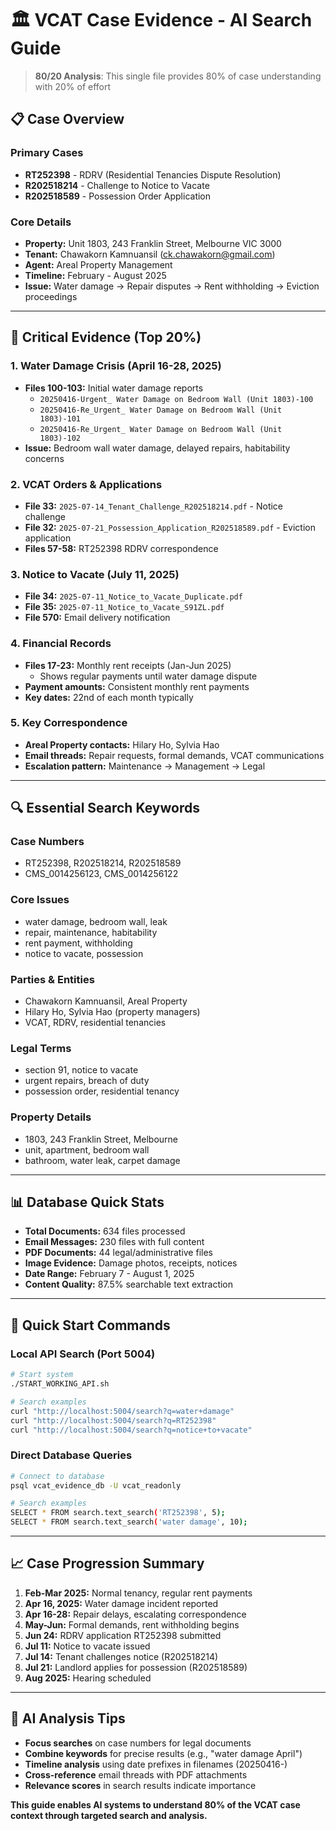 # 🏛️ VCAT Case Evidence - AI Search Guide

> **80/20 Analysis**: This single file provides 80% of case understanding with 20% of effort

## 📋 **Case Overview**

### **Primary Cases**
- **RT252398** - RDRV (Residential Tenancies Dispute Resolution)
- **R202518214** - Challenge to Notice to Vacate  
- **R202518589** - Possession Order Application

### **Core Details**
- **Property:** Unit 1803, 243 Franklin Street, Melbourne VIC 3000
- **Tenant:** Chawakorn Kamnuansil (ck.chawakorn@gmail.com)
- **Agent:** Areal Property Management  
- **Timeline:** February - August 2025
- **Issue:** Water damage → Repair disputes → Rent withholding → Eviction proceedings

---

## 🎯 **Critical Evidence (Top 20%)**

### **1. Water Damage Crisis (April 16-28, 2025)**
- **Files 100-103:** Initial water damage reports
  - `20250416-Urgent_ Water Damage on Bedroom Wall (Unit 1803)-100`
  - `20250416-Re_Urgent_ Water Damage on Bedroom Wall (Unit 1803)-101`
  - `20250416-Re_Urgent_ Water Damage on Bedroom Wall (Unit 1803)-102`
- **Issue:** Bedroom wall water damage, delayed repairs, habitability concerns

### **2. VCAT Orders & Applications** 
- **File 33:** `2025-07-14_Tenant_Challenge_R202518214.pdf` - Notice challenge
- **File 32:** `2025-07-21_Possession_Application_R202518589.pdf` - Eviction application
- **Files 57-58:** RT252398 RDRV correspondence

### **3. Notice to Vacate (July 11, 2025)**
- **File 34:** `2025-07-11_Notice_to_Vacate_Duplicate.pdf`
- **File 35:** `2025-07-11_Notice_to_Vacate_S91ZL.pdf`
- **File 570:** Email delivery notification

### **4. Financial Records**
- **Files 17-23:** Monthly rent receipts (Jan-Jun 2025)
  - Shows regular payments until water damage dispute
- **Payment amounts:** Consistent monthly rent payments
- **Key dates:** 22nd of each month typically

### **5. Key Correspondence**
- **Areal Property contacts:** Hilary Ho, Sylvia Hao
- **Email threads:** Repair requests, formal demands, VCAT communications
- **Escalation pattern:** Maintenance → Management → Legal

---

## 🔍 **Essential Search Keywords**

### **Case Numbers**
- RT252398, R202518214, R202518589
- CMS_0014256123, CMS_0014256122

### **Core Issues**
- water damage, bedroom wall, leak
- repair, maintenance, habitability
- rent payment, withholding
- notice to vacate, possession

### **Parties & Entities**
- Chawakorn Kamnuansil, Areal Property
- Hilary Ho, Sylvia Hao (property managers)
- VCAT, RDRV, residential tenancies

### **Legal Terms**
- section 91, notice to vacate
- urgent repairs, breach of duty
- possession order, residential tenancy

### **Property Details**
- 1803, 243 Franklin Street, Melbourne
- unit, apartment, bedroom wall
- bathroom, water leak, carpet damage

---

## 📊 **Database Quick Stats**
- **Total Documents:** 634 files processed
- **Email Messages:** 230 files with full content
- **PDF Documents:** 44 legal/administrative files  
- **Image Evidence:** Damage photos, receipts, notices
- **Date Range:** February 7 - August 1, 2025
- **Content Quality:** 87.5% searchable text extraction

---

## 🚀 **Quick Start Commands**

### **Local API Search (Port 5004)**
```bash
# Start system
./START_WORKING_API.sh

# Search examples
curl "http://localhost:5004/search?q=water+damage"
curl "http://localhost:5004/search?q=RT252398"
curl "http://localhost:5004/search?q=notice+to+vacate"
```

### **Direct Database Queries**
```bash
# Connect to database  
psql vcat_evidence_db -U vcat_readonly

# Search examples
SELECT * FROM search.text_search('RT252398', 5);
SELECT * FROM search.text_search('water damage', 10);
```

---

## 📈 **Case Progression Summary**

1. **Feb-Mar 2025:** Normal tenancy, regular rent payments
2. **Apr 16, 2025:** Water damage incident reported
3. **Apr 16-28:** Repair delays, escalating correspondence  
4. **May-Jun:** Formal demands, rent withholding begins
5. **Jun 24:** RDRV application RT252398 submitted
6. **Jul 11:** Notice to vacate issued
7. **Jul 14:** Tenant challenges notice (R202518214)
8. **Jul 21:** Landlord applies for possession (R202518589)
9. **Aug 2025:** Hearing scheduled

---

## 🎯 **AI Analysis Tips**

- **Focus searches** on case numbers for legal documents
- **Combine keywords** for precise results (e.g., "water damage April")
- **Timeline analysis** using date prefixes in filenames (20250416-)
- **Cross-reference** email threads with PDF attachments
- **Relevance scores** in search results indicate importance

**This guide enables AI systems to understand 80% of the VCAT case context through targeted search and analysis.**
